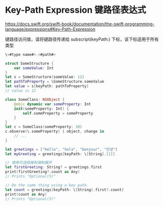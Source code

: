 # Key-Path Expression 键路径表达式

https://docs.swift.org/swift-book/documentation/the-swift-programming-language/expressions#Key-Path-Expression

键路径访问值，请将键路径传递给 subscript(keyPath:) 下标，该下标适用于所有类型

```swift
\<#type name#>.<#path#>
```

```swift
struct SomeStructure {
    var someValue: Int
}
let s = SomeStructure(someValue: 12)
let pathToProperty = \SomeStructure.someValue
let value = s[keyPath: pathToProperty]
// value is 12
```

```swift
class SomeClass: NSObject {
    @objc dynamic var someProperty: Int
    init(someProperty: Int) {
        self.someProperty = someProperty
    }
}
let c = SomeClass(someProperty: 10)
c.observe(\.someProperty) { object, change in
    // ...
}
```

```swift
let greetings = ["hello", "hola", "bonjour", "안녕"]
let myGreeting = greetings[keyPath: \[String].[1]]
```

```swift
// 使用可选链接和强制展开
let firstGreeting: String? = greetings.first
print(firstGreeting?.count as Any)
// Prints "Optional(5)"

// Do the same thing using a key path.
let count = greetings[keyPath: \[String].first?.count]
print(count as Any)
// Prints "Optional(5)"
```